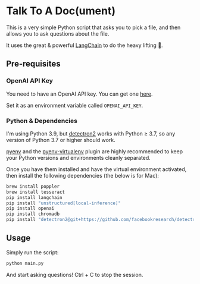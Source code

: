 # Talk To A Doc(ument)

This is a very simple Python script that asks you to pick a file, and then allows you to ask questions about the file. 

It uses the great & powerful [LangChain](https://langchain.com/) to do the heavy lifting :muscle:.

## Pre-requisites
### OpenAI API Key
You need to have an OpenAI API key. You can get one [here](https://platform.openai.com/account/api-keys).

Set it as an environment variable called `OPENAI_API_KEY`.

### Python & Dependencies
I'm using Python 3.9, but [detectron2](https://github.com/facebookresearch/detectron2) works with Python ≥ 3.7, so any 
version of Python 3.7 or higher should work.

[pyenv](https://github.com/pyenv/pyenv) and the [pyenv-virtualenv](https://github.com/pyenv/pyenv-virtualenv) plugin are 
highly recommended to keep your Python versions and environments cleanly separated.

Once you have them installed and have the virtual environment activated, then install the following dependencies (the 
below is for Mac):

```bash
brew install poppler
brew install tesseract
pip install langchain
pip install "unstructured[local-inference]"
pip install openai
pip install chromadb
pip install "detectron2@git+https://github.com/facebookresearch/detectron2.git@v0.6#egg=detectron2"
```

## Usage

Simply run the script:

```bash
python main.py
```

And start asking questions! Ctrl + C to stop the session.